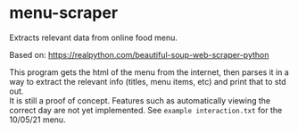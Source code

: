 # menu-scraper
Extracts relevant data from online food menu. 

Based on: https://realpython.com/beautiful-soup-web-scraper-python

This program gets the html of the menu from the internet, then parses it in a way to extract the relevant info (titles, menu items, etc) and print that to std out.  
It is still a proof of concept. Features such as automatically viewing the correct day are not yet implemented. See `example interaction.txt` for the 10/05/21 menu.
